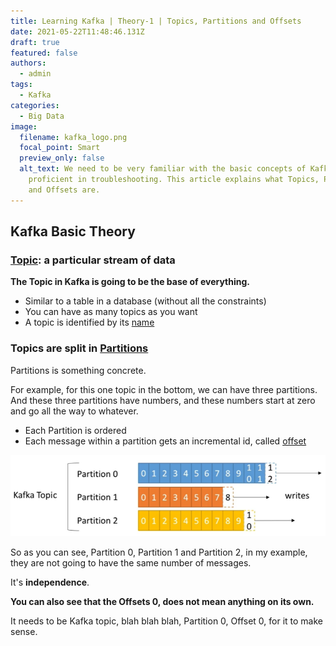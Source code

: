 ```yaml
---
title: Learning Kafka | Theory-1 | Topics, Partitions and Offsets
date: 2021-05-22T11:48:46.131Z
draft: true
featured: false
authors:
  - admin
tags:
  - Kafka
categories:
  - Big Data
image:
  filename: kafka_logo.png
  focal_point: Smart
  preview_only: false
  alt_text: We need to be very familiar with the basic concepts of Kafka to be
    proficient in troubleshooting. This article explains what Topics, Partitions
    and Offsets are.
---
```

## Kafka Basic Theory

### <ins>Topic</ins>: a particular stream of data

**The Topic in Kafka is going to be the base of everything.**

* Similar to a table in a database (without all the constraints)
* You can have as many topics as you want
* A topic is identified by its <ins>name</ins>

### Topics are split in <ins>Partitions</ins>

Partitions is something concrete.

For example, for this one topic in the bottom, we can have three partitions.
And these three partitions have numbers, and these numbers start at zero and go all the way to whatever.

* Each Partition is ordered
* Each message within a partition gets an incremental id, called <ins>offset</ins>

![Kafka Partition](kafka_partition.png "Kafka Partition")

So as you can see, Partition 0, Partition 1 and Partition 2, in my example, they are not going to have the same number of messages.

It's **independence**.

**You can also see that the Offsets 0, does not mean anything on its own.**

It needs to be Kafka topic, blah blah blah, Partition 0, Offset 0, for it to make sense.
